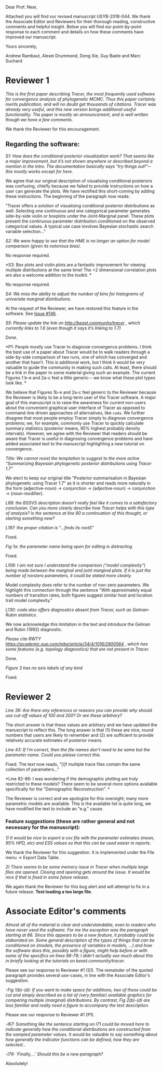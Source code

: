 
Dear Prof. Near,

Attached you will find our revised manuscript USYB-2018-044.   We thank the Associate Editor and Reviewers for their thorough reading, constructive comments and helpful insight.  Below you will find our point-by-point response to each comment and details on how these comments have improved our manuscript.

Yours sincerely,

Andrew Rambaut, Alexei Drummond, Dong Xie, Guy Baele and Marc Suchard


# Reviewer 1

*This is the first paper describing Tracer, the most frequently used software for convergence analysis of phylogenetic MCMC. Thus this paper certainly merits publication, and will no doubt get thousands of citations. Tracer was already very useful, and this new version brings additional useful functionality. The paper is mostly an announcement, and is well written though we have a few comments.*

We thank the Reviewer for this encouragement.

## Regarding the software:

*S1: How does the conditional posterior visualization work? That seems like a major improvement, but it’s not shown anywhere or described beyond a mention in the intro. The documentation basically says “try things out!”-- this mostly works except for here.*

We agree that our original description of visualising conditional posteriors was confusing, chiefly because we failed to provide instructions on how a user can generate the plots.  We have rectified this short-coming by adding these instructions.  The beginning of the paragraph now reads:

"Tracer offers a solution of visualising conditional posterior distributions as well.
Selecting one continuous and one categorical parameter generates side-by-side violin or boxplots under the Joint-Marginal panel.  These plots present the continuous parameter distribution conditioned on the observed categorical values.  A typical use case involves Bayesian stochastic search variable selection..."

*S2: We were happy to see that the HME is no longer an option for model comparison (given its notorious bias).*

No response required.

*S3: Box plots and violin plots are a fantastic improvement for viewing multiple distributions at the same time! The >2 dimensional correlation plots are also a welcome addition to the toolkit. *

No response required.

*S4: We miss the ability to adjust the number of bins for histograms of univariate marginal distributions.*

At the request of the Reviewer, we have restored this feature in the software. See [Issue #146](https://github.com/beast-dev/tracer/issues/146).

*S5: Please update the link on http://beast.community/tracer , which currently links to 1.6 (even though it says it’s linking to 1.7)*

Done.

*P1: People mostly use Tracer to diagnose convergence problems. I think the best use of a paper about Tracer would be to walk readers through a side-by-side comparison of two runs, one of which has converged and another that hasn’t. This is additional work, but I think it would be very valuable to guide the community in making such calls. At least, there should be a link in the paper to some material giving such an example. The current Figures 1 b-e and 2a-c feel a little generic-- we know what these plot types look like. *

We believe that Figures 1b-e and 2a-c feel generic to the Reviewer because the Reviewer is likely to be a long-term user of the Tracer software.  A major goal of this manuscript is to raise the awareness for current non-users about the convenient graphical user interface of Tracer as opposed to command-line driven approaches of alternatives, like `coda`.  We further disagree that most people employ Tracer simply to diagnose convergence problems; we, for example, commonly use Tracer to quickly calculate summary statistics (posterior means, 95% highest probably density intervals).  However, we agree with the Reviewer that readers should be aware that Tracer is useful in diagnosing convergence problems and have added associated text to the manuscript highlighting a new tutorial on convergence.

*Title: We cannot resist the temptation to suggest to the more active “Summarizing Bayesian phylogenetic posterior distributions using Tracer 1.7”*

We elect to keep our original title "Posterior summarisation in Bayesian phylogenetic using Tracer 1.7" as it is shorter and reads more naturally in the form (adjective-noun) -> conjunction -> (adjective-noun) -> conjunction -> (noun-modifier).

*L68: the BSSVS description doesn’t really feel like it comes to a satisfactory conclusion. Can you more clearly describe how Tracer helps with this type of analysis? Is the sentence at line 80 a continuation of this thought, or starting something new?*

*L197: the proper citation is “...finds its rootS”*

Fixed.

*Fig 1a: the parameter name being open for editing is distracting*

Fixed.

*L108: I am not sure I understand the comparison (“model complexity”) being made between the marginal and joint marginal plots. If it is just the number of nonzero parameters, it could be stated more clearly.*

Model complexity does refer to the number of non-zero parameters.  We highlight this connection through the sentence "With approximately equal numbers of transition rates, both figures suggest similar host and location trait model complexity."

*L130: coda also offers diagnostics absent from Tracer, such as Gelman-Rubin statistics.*

We now acknowledge this limitation in the text and introduce the Gelman and Rubin (1992) diagnostic.

*Please cite RWTY https://academic.oup.com/mbe/article/34/4/1016/2900564 , which has some features (e.g. topology diagnostics) that are not present in Tracer.*

Done.

*Figure 3 has no axis labels of any kind*

Fixed.

# Reviewer 2

*Line 36: Are there any references or reasons you can provide why should use cut-off values of 100 and 200? Or are these arbitrary?*

The short answer is that these values are arbitrary and we have updated the manuscript to reflect this.  The long answer is that (1) these are nice, round numbers that users are likely to remember and (2) are sufficient to provide relatively accurate estimates of posterior means.

*Line 43: If I'm correct, then the file names don't need to be same but the parameter name. Could you please correct this.*

Fixed.  The text now reads, "[i]f multiple trace files contain the same collection of parameters..."

*Line 82-86: I was wondering if the demographic plotting are truly restricted to these models? There seem to be several more options available specifically for the "Demographic Reconstruction". *

The Reviewer is correct and we apologize for this oversight; many more parametric models are available.  This is the available list is quite long, we have modified the text to include an "e.g." cause.

### Feature suggestions (these are rather general and not necessary for the manuscript):

*1) It would be nice to export a csv file with the parameter estimates (mean, 95% HPD,  etc) and ESS values so that this can be used easier in reports.*

We thank the Reviewer for this suggestion.  It is implemented under the File menu -> Export Data Table.

*2) There seems to be some memory issue in Tracer when multiple large files are opened. Closing and opening gets around the issue. It would be nice if that is fixed in some future release.*

We again thank the Reviewer for this bug alert and will attempt to fix in a future release.
**Test loading a too large file.**

# Associate Editor's comments

*Almost all of the material is clear and understandable, even to readers who have never used the software. For me the exception was the paragraph starting at 66. Since this appears to be a new feature, it probably could be elaborated on. Some general description of the types of things that can be conditioned on (models, the presence of variables in models, ...) and how the software does this, possibly with a figure, might help before or with some of the specifics on lines 68-79; I didn't actually see much about this in briefly looking at the tutorials on beast.community/tracer.*

Please see our response to Reviewer #1 (S1).  The remainder of the quoted paragraph provides several use-cases, in line with the Associate Editor's suggestion.

*-Fig 1(b)-(d): If you want to make space for additions, two of these could be cut and simply described as a list of (very familiar) available graphics for comparing multiple (marginal) distributions. By contrast, Fig 2(b)-(d) are less familiar and really need a figure to accompany the text description.*

Please see our response to Reviewer #1 (P1).

*-l67: Something like the sentence starting on l71 could be moved here to indicate generally how the conditional distributions are constructed from the sampled parameter values. It would be valuable to say something about how generally the indicator functions can be defined, how they are selected...*

*-l79: `Finally,...' Should this be a new paragraph?*

Absolutely!


